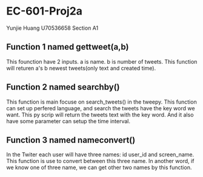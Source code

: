 # EC-601-Proj2a
Yunjie Huang
U70536658
Section A1

## Function 1 named gettweet(a,b)
This founction have 2 inputs.
 a is name.
 b is number of tweets.
 This function will returen a's b newest tweets(only text and created time).

## Function 2 named searchby()
This function is main focuse on search_tweets() in the tweepy.
This function can set up perfered language, and search the tweets have the key word we want.
This py scrip will return the tweets text with the key word.
And it also have some parameter can setup the time interval. 

## Function 3 named nameconvert()
In the Twiter each user will have three names: id user_id and screen_name.
This function is use to convert between this three name.
In another word, if we know one of three name, we can get other two names by this function.


